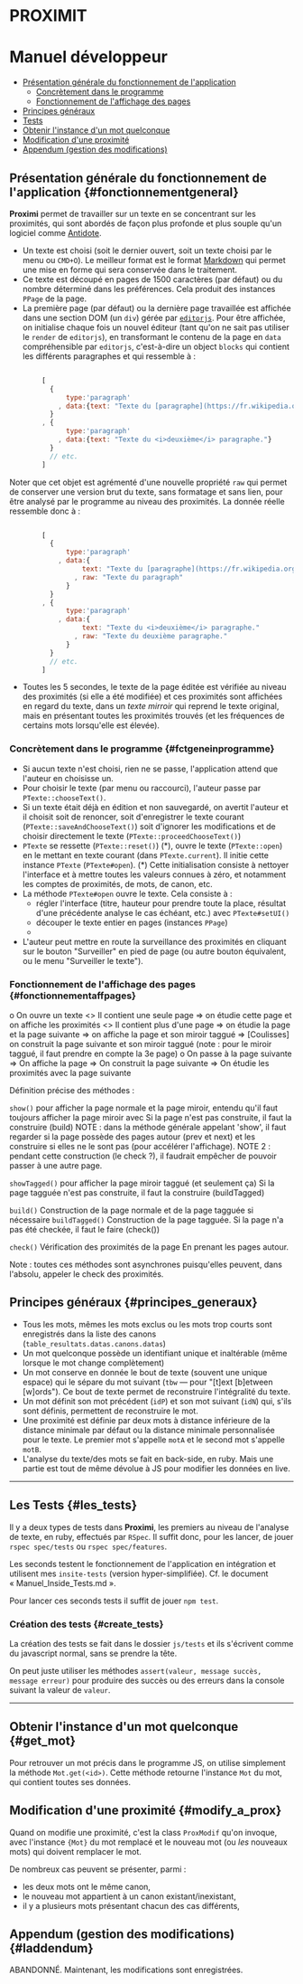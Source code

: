 # PROXIMIT
# Manuel développeur

* [Présentation générale du fonctionnement de l'application](#fonctionnementgeneral)
  * [Concrètement dans le programme](#fctgeneinprogramme)
  * [Fonctionnement de l'affichage des pages](#fonctionnementaffpages)
* [Principes généraux](#principes_generaux)
* [Tests](#les_tests)
* [Obtenir l'instance d'un mot quelconque](#get_mot)
* [Modification d'une proximité](#modify_a_prox)
* [Appendum (gestion des modifications)](#laddendum)

## Présentation générale du fonctionnement de l'application {#fonctionnementgeneral}

**Proximi** permet de travailler sur un texte en se concentrant sur les proximités, qui sont abordés de façon plus profonde et plus souple qu'un logiciel comme [Antidote](https://www.antidote.info/fr).

* Un texte est choisi (soit le dernier ouvert, soit un texte choisi par le menu ou
  `CMD+O`). Le meilleur format est le format [Markdown](https://fr.wikipedia.org/wiki/Markdown) qui permet une mise en forme qui sera conservée dans le traitement.
* Ce texte est découpé en pages de 1500 caractères (par défaut) ou du nombre déterminé dans les préférences. Cela produit des instances `PPage` de la page.
* La première page (par défaut) ou la dernière page travaillée est affichée dans une section DOM (un `div`) gérée par [`editorjs`](https://editorjs.io/). Pour être affichée, on initialise chaque fois un nouvel éditeur (tant qu'on ne sait pas utiliser le `render` de `editorjs`), en transformant le contenu de la page en `data` compréhensible par `editorjs`, c'est-à-dire un object `blocks` qui contient les différents paragraphes et qui ressemble à :
```javascript

        [
          {
              type:'paragraph'
            , data:{text: "Texte du [paragraphe](https://fr.wikipedia.org/wiki/Paragraphe)."}
          }
        , {
              type:'paragraph'
            , data:{text: "Texte du <i>deuxième</i> paragraphe."}
          }
          // etc.
        ]

```
Noter que cet objet est agrémenté d'une nouvelle propriété `raw` qui permet de conserver une version brut du texte, sans formatage et sans lien, pour être analysé par le programme au niveau des proximités. La donnée réelle ressemble donc à :
```javascript

        [
          {
              type:'paragraph'
            , data:{
                  text: "Texte du [paragraphe](https://fr.wikipedia.org/wiki/Paragraphe)."
                , raw: "Texte du paragraph"
              }
          }
        , {
              type:'paragraph'
            , data:{
                  text: "Texte du <i>deuxième</i> paragraphe."
                , raw: "Texte du deuxième paragraphe."
              }
          }
          // etc.
        ]


```
* Toutes les 5 secondes, le texte de la page éditée est vérifiée au niveau des proximités (si elle a été modifiée) et ces proximités sont affichées en regard du texte, dans un *texte mirroir* qui reprend le texte original, mais en présentant toutes les proximités trouvés (et les fréquences de certains mots lorsqu'elle est élevée).

### Concrètement dans le programme {#fctgeneinprogramme}

* Si aucun texte n'est choisi, rien ne se passe, l'application attend que l'auteur en choisisse un.
* Pour choisir le texte (par menu ou raccourci), l'auteur passe par `PTexte::chooseText()`.
* Si un texte était déjà en édition et non sauvegardé, on avertit l'auteur et il choisit soit de renoncer, soit d'enregistrer le texte courant (`PTexte::saveAndChooseText()`) soit d'ignorer les modifications et de choisir directement le texte (`PTexte::proceedChooseText()`)
* `PTexte` se ressette (`PTexte::reset()`) (\*), ouvre le texte (`PTexte::open`) en le mettant en texte courant (dans `PTexte.current`). Il initie cette instance `PTexte` (`PTexte#open`). (\*) Cette initialisation consiste à nettoyer l'interface et à mettre toutes les valeurs connues à zéro, et notamment les comptes de proximités, de mots, de canon, etc.
* La méthode `PTexte#open` ouvre le texte. Cela consiste à :
  * régler l'interface (titre, hauteur pour prendre toute la place, résultat d'une précédente analyse le cas échéant, etc.) avec `PTexte#setUI()`
  * découper le texte entier en pages (instances `PPage`)
  *
* L'auteur peut mettre en route la surveillance des proximités en cliquant sur le bouton "Surveiller" en pied de page (ou autre bouton équivalent, ou le menu "Surveiller le texte").


### Fonctionnement de l'affichage des pages {#fonctionnementaffpages}

o On ouvre un texte
  <> Il contient une seule page
      => on étudie cette page et on affiche les proximités
  <> Il contient plus d'une page
      => on étudie la page et la page suivante
      => on affiche la page et son miroir taggué
      => [Coulisses] on construit la page suivante et son miroir taggué
        (note : pour le miroir taggué, il faut prendre en compte la 3e page)
      o On passe à la page suivante
        => On affiche la page
        => On construit la page suivante
        => On étudie les proximités avec la page suivante

Définition précise des méthodes :

`show()` pour afficher la page normale et la page miroir, entendu qu'il faut
  toujours afficher la page miroir avec
  Si la page n'est pas construite, il faut la construire (build)
  NOTE : dans la méthode générale appelant 'show', il faut regarder si la
  page possède des pages autour (prev et next) et les construire si elles ne
  le sont pas (pour accélérer l'affichage).
  NOTE 2 : pendant cette construction (le check ?), il faudrait empêcher de
  pouvoir passer à une autre page.

`showTagged()` pour afficher la page miroir taggué (et seulement ça)
  Si la page tagguée n'est pas construite, il faut la construire (buildTagged)

`build()` Construction de la page normale et de la page tagguée si nécessaire
`buildTagged()` Construction de la page tagguée. Si la page n'a pas été checkée, il faut le faire (check())

`check()` Vérification des proximités de la page
  En prenant les pages autour.

Note : toutes ces méthodes sont asynchrones puisqu'elles peuvent, dans l'absolu, appeler le check des proximités.


## Principes généraux {#principes_generaux}

* Tous les mots, mêmes les mots exclus ou les mots trop courts sont enregistrés dans la liste des canons (`table_resultats.datas.canons.datas`)
* Un mot quelconque possède un identifiant unique et inaltérable (même lorsque le mot change complètement)
* Un mot conserve en donnée le bout de texte (souvent une unique espace) qui le sépare du mot suivant (`tbw` — pour "[t]ext [b]etween [w]ords"). Ce bout de texte permet de reconstruire l'intégralité du texte.
* Un mot définit son mot précédent (`idP`) et son mot suivant (`idN`) qui, s'ils sont définis, permettent de reconstruire le mot.
* Une proximité est définie par deux mots à distance inférieure de la distance minimale par défaut ou la distance minimale personnalisée pour le texte. Le premier mot s'appelle `motA` et le second mot s'appelle `motB`.
* L'analyse du texte/des mots se fait en back-side, en ruby. Mais une partie est tout de même dévolue à JS pour modifier les données en live.

---------------------------------------------------------------------

## Les Tests {#les_tests}

Il y a deux types de tests dans **Proximi**, les premiers au niveau de l'analyse de texte, en ruby, effectués par `RSpec`. Il suffit donc, pour les lancer, de jouer `rspec spec/tests` ou `rspec spec/features`.

Les seconds testent le fonctionnement de l'application en intégration et utilisent mes `insite-tests` (version hyper-simplifiée). Cf. le document « Manuel_Inside_Tests.md ».

Pour lancer ces seconds tests il suffit de jouer `npm test`.

### Création des tests {#create_tests}

La création des tests se fait dans le dossier `js/tests` et ils s'écrivent comme du javascript normal, sans se prendre la tête.

On peut juste utiliser les méthodes `assert(valeur, message succès, message erreur)` pour produire des succès ou des erreurs dans la console suivant la valeur de `valeur`.

---------------------------------------------------------------------

## Obtenir l'instance d'un mot quelconque {#get_mot}

Pour retrouver un mot précis dans le programme JS, on utilise simplement la méthode `Mot.get(<id>)`. Cette méthode retourne l'instance `Mot` du mot, qui contient toutes ses données.


## Modification d'une proximité {#modify_a_prox}

Quand on modifie une proximité, c'est la class `ProxModif` qu'on invoque, avec l'instance `{Mot}` du mot remplacé et le nouveau mot (ou *les* nouveaux mots) qui doivent remplacer le mot.

De nombreux cas peuvent se présenter, parmi :

* les deux mots ont le même canon,
* le nouveau mot appartient à un canon existant/inexistant,
* il y a plusieurs mots présentant chacun des cas différents,


## Appendum (gestion des modifications) {#laddendum}

ABANDONNÉ. Maintenant, les modifications sont enregistrées.
